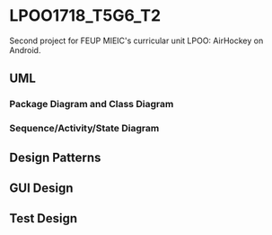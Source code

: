 # LPOO1718_T5G6_T2
Second project for FEUP MIEIC's curricular unit LPOO: AirHockey on Android.

## UML

### Package Diagram and Class Diagram

### Sequence/Activity/State Diagram

## Design Patterns

## GUI Design

## Test Design
